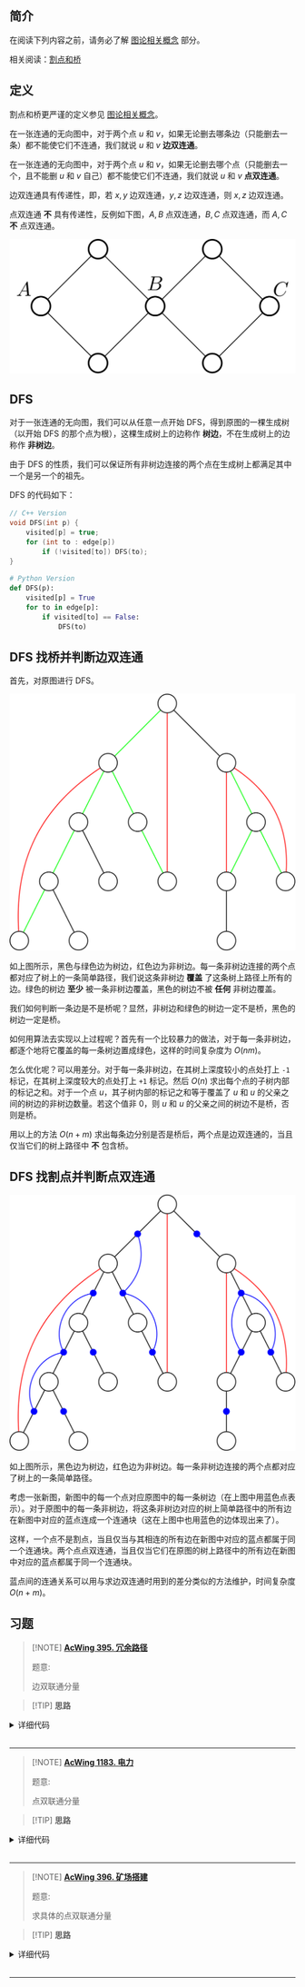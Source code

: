 ## 简介

在阅读下列内容之前，请务必了解 [图论相关概念](./concept.md) 部分。

相关阅读：[割点和桥](./cut.md)

## 定义

割点和桥更严谨的定义参见 [图论相关概念](./concept.md)。

在一张连通的无向图中，对于两个点 $u$ 和 $v$，如果无论删去哪条边（只能删去一条）都不能使它们不连通，我们就说 $u$ 和 $v$  **边双连通**。

在一张连通的无向图中，对于两个点 $u$ 和 $v$，如果无论删去哪个点（只能删去一个，且不能删 $u$ 和 $v$ 自己）都不能使它们不连通，我们就说 $u$ 和 $v$  **点双连通**。

边双连通具有传递性，即，若 $x,y$ 边双连通，$y,z$ 边双连通，则 $x,z$ 边双连通。

点双连通 **不** 具有传递性，反例如下图，$A,B$ 点双连通，$B,C$ 点双连通，而 $A,C$  **不** 点双连通。

![bcc-counterexample.png](./images/bcc-0.svg)

## DFS

对于一张连通的无向图，我们可以从任意一点开始 DFS，得到原图的一棵生成树（以开始 DFS 的那个点为根），这棵生成树上的边称作 **树边**，不在生成树上的边称作 **非树边**。

由于 DFS 的性质，我们可以保证所有非树边连接的两个点在生成树上都满足其中一个是另一个的祖先。

DFS 的代码如下：

```cpp
// C++ Version
void DFS(int p) {
    visited[p] = true;
    for (int to : edge[p])
        if (!visited[to]) DFS(to);
}
```

```python
# Python Version
def DFS(p):
    visited[p] = True
    for to in edge[p]:
        if visited[to] == False:
            DFS(to)
```

## DFS 找桥并判断边双连通

首先，对原图进行 DFS。

![bcc-1.png](./images/bcc-1.svg)

如上图所示，黑色与绿色边为树边，红色边为非树边。每一条非树边连接的两个点都对应了树上的一条简单路径，我们说这条非树边 **覆盖** 了这条树上路径上所有的边。绿色的树边 **至少** 被一条非树边覆盖，黑色的树边不被 **任何** 非树边覆盖。

我们如何判断一条边是不是桥呢？显然，非树边和绿色的树边一定不是桥，黑色的树边一定是桥。

如何用算法去实现以上过程呢？首先有一个比较暴力的做法，对于每一条非树边，都逐个地将它覆盖的每一条树边置成绿色，这样的时间复杂度为 $O(nm)$。

怎么优化呢？可以用差分。对于每一条非树边，在其树上深度较小的点处打上 `-1` 标记，在其树上深度较大的点处打上 `+1` 标记。然后 $O(n)$ 求出每个点的子树内部的标记之和。对于一个点 $u$，其子树内部的标记之和等于覆盖了 $u$ 和 $u$ 的父亲之间的树边的非树边数量。若这个值非 $0$，则 $u$ 和 $u$ 的父亲之间的树边不是桥，否则是桥。

用以上的方法 $O(n+m)$ 求出每条边分别是否是桥后，两个点是边双连通的，当且仅当它们的树上路径中 **不** 包含桥。

## DFS 找割点并判断点双连通

![bcc-2.png](./images/bcc-2.svg)

如上图所示，黑色边为树边，红色边为非树边。每一条非树边连接的两个点都对应了树上的一条简单路径。

考虑一张新图，新图中的每一个点对应原图中的每一条树边（在上图中用蓝色点表示）。对于原图中的每一条非树边，将这条非树边对应的树上简单路径中的所有边在新图中对应的蓝点连成一个连通块（这在上图中也用蓝色的边体现出来了）。

这样，一个点不是割点，当且仅当与其相连的所有边在新图中对应的蓝点都属于同一个连通块。两个点点双连通，当且仅当它们在原图的树上路径中的所有边在新图中对应的蓝点都属于同一个连通块。

蓝点间的连通关系可以用与求边双连通时用到的差分类似的方法维护，时间复杂度 $O(n+m)$。

## 习题

> [!NOTE] **[AcWing 395. 冗余路径](https://www.acwing.com/problem/content/397/)**
> 
> 题意: 
> 
> 边双联通分量

> [!TIP] **思路**
> 
> 

<details>
<summary>详细代码</summary>
<!-- tabs:start -->

##### **C++**

```cpp
#include<bits/stdc++.h>
using namespace std;

const int N = 5010, M = 20010;

int n, m;
int h[N], e[M], ne[M], idx;
int dfn[N], low[N], timestamp;
int stk[N], top;
int id[N], dcc_cnt;
bool is_bridge[M];
int d[N];   // 度数

void add(int a, int b) {
    e[idx] = b, ne[idx] = h[a], h[a] = idx ++ ;
}

void tarjan(int u, int from) {
    dfn[u] = low[u] = ++ timestamp;
    stk[ ++ top] = u;
    for (int i = h[u]; ~i; i = ne[i]) {
        int j = e[i];
        if (!dfn[j]) {
            tarjan(j, i);
            low[u] = min(low[u], low[j]);
            if (dfn[u] < low[j])
                is_bridge[i] = is_bridge[i ^ 1] = true;
        } else if (i != (from ^ 1)) low[u] = min(low[u], dfn[j]);
    }
    if (dfn[u] == low[u]) {
        ++ dcc_cnt;
        int y;
        do {
            y = stk[top -- ];
            id[y] = dcc_cnt;
        } while (y != u);
    }
}

int main() {
    cin >> n >> m;
    memset(h, -1, sizeof h);
    while (m -- ) {
        int a, b;
        cin >> a >> b;
        add(a, b), add(b, a);
    }
    tarjan(1, -1);
    for (int i = 0; i < idx; ++ i )
        if (is_bridge[i])
            d[id[e[i]]] ++ ;
    int cnt = 0;
    for (int i = 1; i <= dcc_cnt; ++ i )
        if (d[i] == 1)
            ++ cnt;
    cout << (cnt + 1) / 2 << endl;  // cnt/2取上界
}
```

##### **Python**

```python

```

<!-- tabs:end -->
</details>

<br>

* * *

> [!NOTE] **[AcWing 1183. 电力](https://www.acwing.com/problem/content/1185/)**
> 
> 题意: 
> 
> 点双联通分量

> [!TIP] **思路**
> 
> 

<details>
<summary>详细代码</summary>
<!-- tabs:start -->

##### **C++**

```cpp
#include<bits/stdc++.h>
using namespace std;

const int  N = 10010, M = 30010;

int n, m;
int h[N], e[M], ne[M], idx;
int dfn[N], low[N], timestamp;
int root, ans;  // 当前根 去除某个点得到的最大联通量个数

void add(int a, int b) {
    e[idx] = b, ne[idx] = h[a], h[a] = idx ++ ;
}

void tarjan(int u) {
    dfn[u] = low[u] = ++ timestamp;
    // 去除当前节点后联通量个数
    int cnt = 0;
    for (int i = h[u]; ~i; i = ne[i]) {
        int j = e[i];
        if (!dfn[j]) {
            tarjan(j);
            low[u] = min(low[u], low[j]);
            if (low[j] >= dfn[u]) ++ cnt;
        } else low[u] = min(low[u], dfn[j]);
    }
    // ATTENTION
    // 这里统计 cnt 时意义有所不同，计算的是移除当前节点后能形成多少个联通块
    // 
    // 在常规判断割点的逻辑中，应当这样使用：
    // if (u != root && cnt > 1)
    //    is_cut[u] = true;
    if (u != root) ++ cnt;
    ans = max(ans, cnt);
}

int main() {
    while (cin >> n >> m, n || m) {
        memset(h, -1, sizeof h);
        memset(dfn, 0, sizeof dfn);
        idx = timestamp = 0;
        
        while (m -- ) {
            int a, b;
            cin >> a >> b;
            add(a, b), add(b, a);
        }
        ans = 0;
        int cnt = 0;    // 联通量个数
        for (root = 0; root < n; ++ root )
            if (!dfn[root]) {
                ++ cnt;
                tarjan(root);
            }
        cout << ans + cnt - 1 << endl;
    }
}
```

##### **Python**

```python

```

<!-- tabs:end -->
</details>

<br>

* * *

> [!NOTE] **[AcWing 396. 矿场搭建](https://www.acwing.com/problem/content/398/)**
> 
> 题意: 
> 
> 求具体的点双联通分量

> [!TIP] **思路**
> 
> 

<details>
<summary>详细代码</summary>
<!-- tabs:start -->

##### **C++**

```cpp
#include<bits/stdc++.h>
using namespace std;

using ULL = unsigned long long;

const int N = 1010, M = 1010;

int n, m;
int h[N], e[M], ne[M], idx;
int dfn[N], low[N], timestamp;
int stk[N], top;
int dcc_cnt;
vector<int> dcc[N];
bool cut[N];
int root;

void add(int a, int b) {
    e[idx] = b, ne[idx] = h[a], h[a] = idx ++ ;
}

void tarjan(int u) {
    dfn[u] = low[u] = ++ timestamp;
    stk[ ++ top] = u;
    if (u == root && h[u] == -1) {
        ++ dcc_cnt ;
        dcc[dcc_cnt].push_back(u);
        return;
    }
    
    int cnt = 0;
    for (int i = h[u]; ~i; i = ne[i]) {
        int j = e[i];
        if (!dfn[j]) {
            tarjan(j);
            low[u] = min(low[u], low[j]);
            if (low[j] >= dfn[u]) {
                ++ cnt ;
                if (u != root || cnt > 1) cut[u] = true;
                ++ dcc_cnt;
                int y;
                do {
                    y = stk[top -- ];
                    dcc[dcc_cnt].push_back(y);
                } while (y != j);
                dcc[dcc_cnt].push_back(u);
            }
        } else low[u] = min(low[u], dfn[j]);
    }
}

int main() {
    int T = 1;
    while (cin >> m, m) {
        for (int i = 1; i <= dcc_cnt; ++ i ) dcc[i].clear();
        idx = n = timestamp = top = dcc_cnt = 0;
        memset(h, -1, sizeof h);
        memset(dfn, 0, sizeof dfn);
        memset(cut, 0, sizeof cut);
        
        while (m -- ) {
            int a, b;
            cin >> a >> b;
            n = max(n, a), n = max(n, b);
            add(a, b), add(b, a);
        }
        for (root = 1; root <= n; ++ root )
            if (!dfn[root])
                tarjan(root);
        
        int res = 0;
        ULL num = 1;
        for (int i = 1; i <= dcc_cnt; ++ i ) {
            int cnt = 0;
            for (int j = 0; j < dcc[i].size(); ++ j )
                if (cut[dcc[i][j]])
                    ++ cnt ;    // 割点个数
            // 1. 割点数大于1 则无论哪个被堵 连通性依旧 略
            // 2. 割点数为0 则若点数量大于1:任意建两个 点数量为1:只能建一个
            // 3. 割点数为1 割点及分量内任意一点各建一个
            if (cnt == 0) {
                // 至少需要两个
                if (dcc[i].size() > 1) res += 2, num *= dcc[i].size() * (dcc[i].size() - 1) / 2;
                // 需要一个
                else ++ res;
            } else if (cnt == 1) ++ res, num *= dcc[i].size() - 1;
        }
        cout << "Case " << T++ << ": " << res << " " << num << endl;
    }
}
```

##### **Python**

```python

```

<!-- tabs:end -->
</details>

<br>

* * *